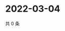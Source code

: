 # 2022-03-04

共 0 条

<!-- BEGIN WEIBO -->
<!-- 最后更新时间 Fri Mar 04 2022 09:06:08 GMT+0800 (China Standard Time) -->

<!-- END WEIBO -->
